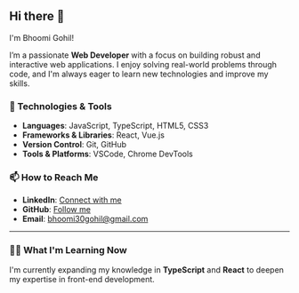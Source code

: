 ## Hi there 👋

I'm Bhoomi Gohil!

I’m a passionate **Web Developer** with a focus on building robust and interactive web applications. I enjoy solving real-world problems through code, and I'm always eager to learn new technologies and improve my skills.

### 🚀 Technologies & Tools

- **Languages**: JavaScript, TypeScript, HTML5, CSS3
- **Frameworks & Libraries**: React, Vue.js
- **Version Control**: Git, GitHub
- **Tools & Platforms**: VSCode, Chrome DevTools

<!-- ### 🌟 Projects

Here are some of the projects I've been working on:

- [**Scrimba React Projects**](https://github.com/BhoomiGohil?tab=repositories&q=Scrimba): Collection of hands-on React projects where I explored state management, components, hooks, and more.
- [**Blackjack Game**](https://github.com/BhoomiGohil/Scrimba-JS-Blackjack): A simple JavaScript game that mimics the popular Blackjack card game.
- [**Tour & Travel Website**](https://github.com/BhoomiGohil/TS-TourTravels): A TypeScript-based project showcasing dynamic content rendering for a travel site.
- [**Chrome Extension - Save Tabs**](https://github.com/BhoomiGohil/Scrimba-JS-SaveTabsChromeExtension): A handy extension to save and manage browser tabs. 

### 📈 GitHub Stats

![Bhoomi's GitHub stats](https://github-readme-stats.vercel.app/api?username=BhoomiGohil&show_icons=true&theme=radical)-->

### 📫 How to Reach Me

- **LinkedIn**: [Connect with me](https://www.linkedin.com/in/bhoomigohil/)
- **GitHub**: [Follow me](https://github.com/BhoomiGohil)
- **Email**: [bhoomi30gohil@gmail.com](mailto:bhoomi30gohil@gmail.com)

---

### 👨‍💻 What I'm Learning Now

I'm currently expanding my knowledge in **TypeScript** and **React** to deepen my expertise in front-end development. 
